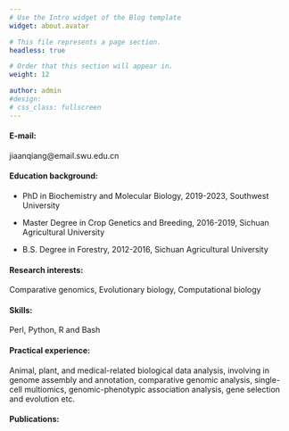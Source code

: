 ```yaml
---
# Use the Intro widget of the Blog template
widget: about.avatar

# This file represents a page section.
headless: true

# Order that this section will appear in.
weight: 12

author: admin
#design:
# css_class: fullscreen
---
```


#### <p align="left">E-mail:</p>
<p align="left">jiaanqiang@email.swu.edu.cn</p>

#### <p align="left">Education background:</p>
- <p align="left">PhD in Biochemistry and Molecular Biology, 2019-2023, Southwest University</p>
- <p align="left">Master Degree in Crop Genetics and Breeding, 2016-2019, Sichuan Agricultural University</p>
- <p align="left">B.S. Degree in Forestry, 2012-2016, Sichuan Agricultural University</p>

#### <p align="left">Research interests:</p>
<p align="left">Comparative genomics, Evolutionary biology, Computational biology</p>

#### <p align="left">Skills:</p>
<p align="left">Perl, Python, R and Bash</p>

#### <p align="left">Practical experience:</p>
Animal, plant, and medical-related biological data analysis, involving in genome assembly and annotation, comparative genomic analysis, single-cell multiomics, genomic-phenotypic association analysis, gene selection and evolution etc.

#### <p align="left">Publications:</p>

